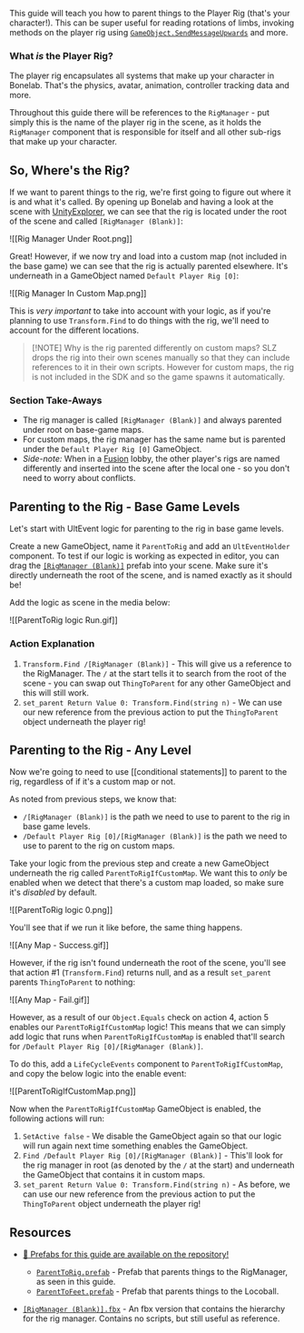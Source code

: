 This guide will teach you how to parent things to the Player Rig (that's your character!). This can be super useful for reading rotations of limbs, invoking methods on the player rig using [`GameObject.SendMessageUpwards`](https://docs.unity3d.com/ScriptReference/GameObject.SendMessage.html) and more.

### What *is* the Player Rig?

The player rig encapsulates all systems that make up your character in Bonelab. That's the physics, avatar, animation, controller tracking data and more.

Throughout this guide there will be references to the `RigManager` - put simply this is the name of the player rig in the scene, as it holds the `RigManager` component that is responsible for itself and all other sub-rigs that make up your character.

## So, Where's the Rig?

If we want to parent things to the rig, we're first going to figure out where it is and what it's called. By opening up Bonelab and having a look at the scene with [UnityExplorer](https://github.com/sinai-dev/UnityExplorer/releases), we can see that the rig is located under the root of the scene and called `[RigManager (Blank)]`:

![[Rig Manager Under Root.png]]

Great! However, if we now try and load into a custom map (not included in the base game) we can see that the rig is actually parented elsewhere. It's underneath in a GameObject named `Default Player Rig [0]`:

![[Rig Manager In Custom Map.png]]

This is *very important* to take into account with your logic, as if you're planning to use `Transform.Find` to do things with the rig, we'll need to account for the different locations.

> [!NOTE] Why is the rig parented differently on custom maps?
> SLZ drops the rig into their own scenes manually so that they can include references to it in their own scripts. However for custom maps, the rig is not included in the SDK and so the game spawns it automatically.

### Section Take-Aways

- The rig manager is called `[RigManager (Blank)]` and always parented under root on base-game maps.
- For custom maps, the rig manager has the same name but is parented under the `Default Player Rig [0]` GameObject.
- *Side-note:* When in a [Fusion](https://github.com/Lakatrazz/BONELAB-Fusion) lobby, the other player's rigs are named differently and inserted into the scene after the local one - so you don't need to worry about conflicts.

## Parenting to the Rig - Base Game Levels

Let's start with UltEvent logic for parenting to the rig in base game levels.

Create a new GameObject, name it `ParentToRig` and add an `UltEventHolder` component. To test if our logic is working as expected in editor, you can drag the [`[RigManager (Blank)]`](https://github.com/Lava-Pals/bl-unofficial-docs/blob/main/resources/prefabs/%5BRigManager%20(Blank)%5D.fbx) prefab into your scene. Make sure it's directly underneath the root of the scene, and is named exactly as it should be!

Add the logic as scene in the media below:

![[ParentToRig logic Run.gif]]

### Action Explanation

1. `Transform.Find /[RigManager (Blank)]` - This will give us a reference to the RigManager. The `/` at the start tells it to search from the root of the scene - you can swap out `ThingToParent` for any other GameObject and this will still work.
2. `set_parent Return Value 0: Transform.Find(string n)` - We can use our new reference from the previous action to put the `ThingToParent` object underneath the player rig!

## Parenting to the Rig - Any Level

Now we're going to need to use [[conditional statements]] to parent to the rig, regardless of if it's a custom map or not.

As noted from previous steps, we know that:

- `/[RigManager (Blank)]` is the path we need to use to parent to the rig in base game levels.
- `/Default Player Rig [0]/[RigManager (Blank)]` is the path we need to use to parent to the rig on custom maps.

Take your logic from the previous step and create a new GameObject underneath the rig called `ParentToRigIfCustomMap`. We want this to *only* be enabled when we detect that there's a custom map loaded, so make sure it's *disabled* by default.

![[ParentToRig logic 0.png]]

You'll see that if we run it like before, the same thing happens.

![[Any Map - Success.gif]]

However, if the rig isn't found underneath the root of the scene, you'll see that action #1 (`Transform.Find`) returns null, and as a result `set_parent` parents `ThingToParent` to nothing:

![[Any Map - Fail.gif]]

However, as a result of our `Object.Equals` check on action 4, action 5 enables our `ParentToRigIfCustomMap` logic! This means that we can simply add logic that runs when `ParentToRigIfCustomMap` is enabled that'll search for `/Default Player Rig [0]/[RigManager (Blank)]`.

To do this, add a `LifeCycleEvents` component to `ParentToRigIfCustomMap`, and copy the below logic into the enable event:

![[ParentToRigIfCustomMap.png]]

Now when the `ParentToRigIfCustomMap` GameObject is enabled, the following actions will run:

1. `SetActive false` - We disable the GameObject again so that our logic will run again next time something enables the GameObject.
2. `Find /Default Player Rig [0]/[RigManager (Blank)]` - This'll look for the rig manager in root (as denoted by the `/` at the start) and underneath the GameObject that contains it in custom maps.
3. `set_parent Return Value 0: Transform.Find(string n)` - As before, we can use our new reference from the previous action to put the `ThingToParent` object underneath the player rig!

## Resources

- [📂 Prefabs for this guide are available on the repository!](https://github.com/Lava-Pals/bl-unofficial-docs/tree/main/resources/prefabs/Parenting%20Things%20To%20The%20Player%20Rig)
	- [`ParentToRig.prefab`](https://github.com/Lava-Pals/bl-unofficial-docs/blob/3829e73b2635509c1c67ea2116ae4d9dddf18be5/resources/prefabs/Parenting%20Things%20To%20The%20Player%20Rig/ParentToRig.prefab) - Prefab that parents things to the RigManager, as seen in this guide.
	- [`ParentToFeet.prefab`](https://github.com/Lava-Pals/bl-unofficial-docs/blob/3829e73b2635509c1c67ea2116ae4d9dddf18be5/resources/prefabs/Parenting%20Things%20To%20The%20Player%20Rig/ParentToFeet.prefab) - Prefab that parents things to the Locoball.

- [`[RigManager (Blank)].fbx`](https://github.com/Lava-Pals/bl-unofficial-docs/blob/main/resources/prefabs/%5BRigManager%20(Blank)%5D.fbx) - An fbx version that contains the hierarchy for the rig manager. Contains no scripts, but still useful as reference.